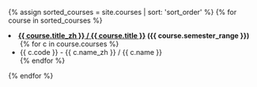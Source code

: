 {% assign sorted_courses = site.courses | sort: 'sort_order' %}
{% for course in sorted_courses %}
  <li>
    <strong>
      <a href="{{ course.url }}">{{ course.title_zh }} / {{ course.title }}</a>
      ({{ course.semester_range }})
    </strong>
    <ul>
      {% for c in course.courses %}
        <li>{{ c.code }} - {{ c.name_zh }} / {{ c.name }}</li>
      {% endfor %}
    </ul>
  </li>
{% endfor %}
